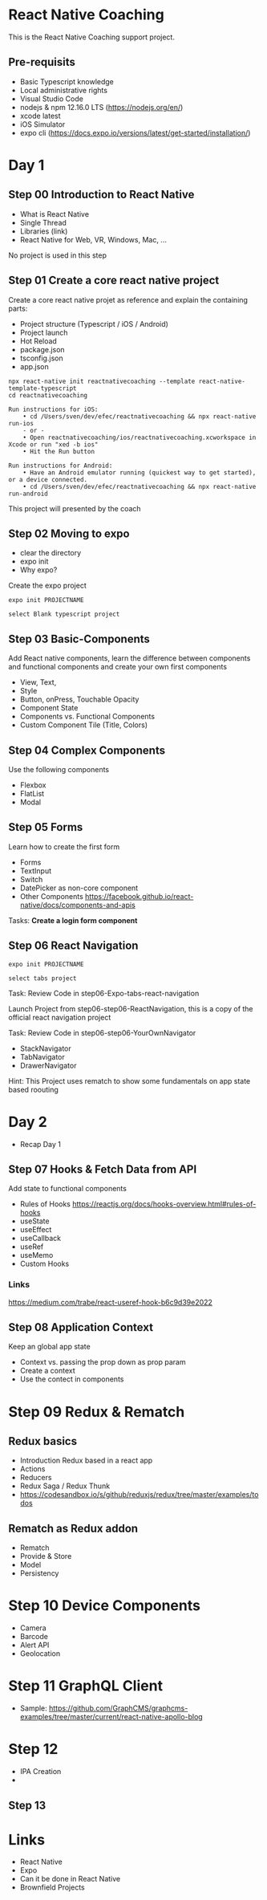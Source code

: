 # React Native Coaching

This is the React Native Coaching support project. 

## Pre-requisits
* Basic Typescript knowledge
* Local administrative rights
* Visual Studio Code
* nodejs & npm 12.16.0 LTS (https://nodejs.org/en/)
* xcode latest 
* iOS Simulator
* expo cli (https://docs.expo.io/versions/latest/get-started/installation/)


# Day 1

## Step 00 Introduction to React Native

* What is React Native
* Single Thread
* Libraries (link)
* React Native for Web, VR, Windows, Mac, ...

No project is used in this step

## Step 01 Create a core react native project

Create a core react native projet as reference and explain the containing parts:
* Project structure (Typescript / iOS / Android)
* Project launch
* Hot Reload
* package.json
* tsconfig.json
* app.json

```
npx react-native init reactnativecoaching --template react-native-template-typescript 
cd reactnativecoaching

Run instructions for iOS:
    • cd /Users/sven/dev/efec/reactnativecoaching && npx react-native run-ios
    - or -
    • Open reactnativecoaching/ios/reactnativecoaching.xcworkspace in Xcode or run "xed -b ios"
    • Hit the Run button

Run instructions for Android:
    • Have an Android emulator running (quickest way to get started), or a device connected.
    • cd /Users/sven/dev/efec/reactnativecoaching && npx react-native run-android
```
This project will presented by the coach

## Step 02 Moving to expo

* clear the directory 
* expo init
* Why expo?

Create the expo project
```
expo init PROJECTNAME 

select Blank typescript project
```

## Step 03 Basic-Components

Add React native components, learn the difference between components and functional components and create your own first components

* View, Text, 
* Style
* Button, onPress, Touchable Opacity
* Component State
* Components vs. Functional Components
* Custom Component Tile (Title, Colors)

## Step 04 Complex Components

Use the following components
* Flexbox
* FlatList
* Modal

## Step 05 Forms
Learn how to create the first form
* Forms
* TextInput
* Switch
* DatePicker as non-core component
* Other Components https://facebook.github.io/react-native/docs/components-and-apis

Tasks:
__Create a login form component__

## Step 06 React Navigation

```
expo init PROJECTNAME 

select tabs project 
```
Task: Review Code in step06-Expo-tabs-react-navigation

Launch Project from step06-step06-ReactNavigation, this is a copy of the official react navigation project


Task: Review Code in step06-step06-YourOwnNavigator
* StackNavigator
* TabNavigator
* DrawerNavigator

Hint: This Project uses rematch to show some fundamentals on app state based roouting

# Day 2

* Recap Day 1

## Step 07 Hooks & Fetch Data from API
Add state to functional components

* Rules of Hooks https://reactjs.org/docs/hooks-overview.html#rules-of-hooks
* useState
* useEffect
* useCallback
* useRef
* useMemo
* Custom Hooks

### Links
https://medium.com/trabe/react-useref-hook-b6c9d39e2022

## Step 08 Application Context

Keep an global app state
* Context vs. passing the prop down as prop param
* Create a context
* Use the contect in components

# Step 09 Redux & Rematch

## Redux basics
* Introduction Redux based in a react app
* Actions
* Reducers
* Redux Saga / Redux Thunk
* https://codesandbox.io/s/github/reduxjs/redux/tree/master/examples/todos

## Rematch as Redux addon
* Rematch  
* Provide & Store
* Model
* Persistency


# Step 10 Device Components

* Camera
* Barcode
* Alert API
* Geolocation



# Step 11 GraphQL Client
* Sample: https://github.com/GraphCMS/graphcms-examples/tree/master/current/react-native-apollo-blog

# Step 12
* IPA Creation
* 


## Step 13



# Links
* React Native
* Expo
* Can it be done in React Native
* Brownfield Projects


